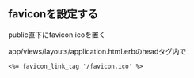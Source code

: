## faviconを設定する

public直下にfavicon.icoを置く

app/views/layouts/application.html.erbのheadタグ内で

`<%= favicon_link_tag '/favicon.ico' %>`
